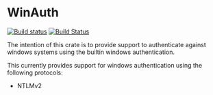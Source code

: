 WinAuth
=======

[![Build status](https://ci.appveyor.com/api/projects/status/6k1vuhlg2qg5iqw5/branch/master?svg=true)](https://ci.appveyor.com/project/steffengy/winauth-rs/branch/master)
[![Build Status](https://travis-ci.org/steffengy/winauth-rs.svg?branch=master)](https://travis-ci.org/steffengy/winauth-rs)


The intention of this crate is to provide support to authenticate against windows systems using
the builtin windows authentication.

This currently provides support for windows authentication using the following protocols:
- NTLMv2

